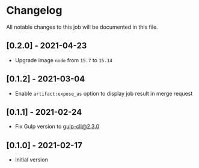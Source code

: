 # Changelog
All notable changes to this job will be documented in this file.

## [0.2.0] - 2021-04-23
* Upgrade image `node` from `15.7` to `15.14`

## [0.1.2] - 2021-03-04
* Enable `artifact:expose_as` option to display job result in merge request

## [0.1.1] - 2021-02-24
* Fix Gulp version to gulp-cli@2.3.0

## [0.1.0] - 2021-02-17
* Initial version
